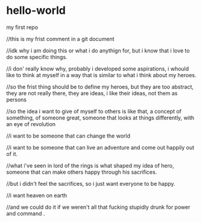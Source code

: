 # hello-world
my first repo

//this is my frist comment in a git document

//idk why i am doing this or what i do anythign for, but i know that i love to do some specific things.

//i don' really know why, probably i developed some aspirations, i whould like to think at myself in a way that is similar to what i think about my heroes.

//so the frist thing should be to define my heroes, but they are too abstract, they are not really there, they are ideas, i like their ideas, not them as persons

//so the idea i want to give of myself to others is like that, a concept of something, of someone great, someone that looks at things differently, with an eye of revolution

//i want to be someone that can change the world

//i want to be someone that can live an adventure and come out happily out of it.

//what i've seen in lord of the rings is what shaped my idea of hero, someone that can make others happy through his sacrifices.

//but i didn't feel the sacrifices, so i just want everyone to be happy.

//i want heaven on earth

//and we could do it if we weren't all that fucking stupidly drunk for power and command
.

